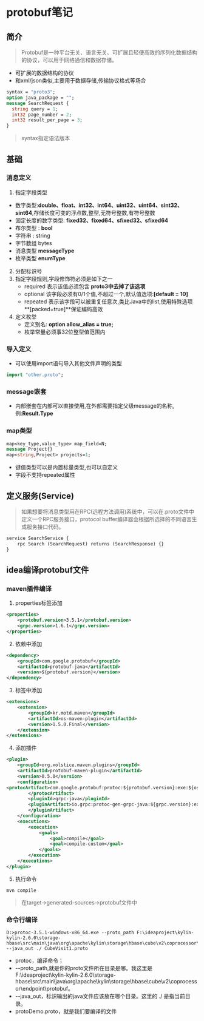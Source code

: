 # protobuf笔记

## 简介
> Protobuf是一种平台无关、语言无关、可扩展且轻便高效的序列化数据结构的协议，可以用于网络通信和数据存储。

- 可扩展的数据结构的协议
- 和xml/json类似,主要用于数据存储,传输协议格式等场合

```protobuf
syntax = "proto3";
option java_package = "";
message SearchRequest {
  string query = 1;
  int32 page_number = 2;
  int32 result_per_page = 3;
}
```

> syntax指定语法版本


## 基础
### 消息定义
1. 指定字段类型
- 数字类型:**double、float、int32、int64、uint32、uint64、sint32、sint64**,存储长度可变的浮点数,整型,无符号整数,有符号整数
- 固定长度的数字类型: **fixed32、fixed64、sfixed32、sfixed64**
- 布尔类型 : **bool**
- 字符串 : string
- 字节数组 bytes
- 消息类型 **messageType**
- 枚举类型 **enumType**
2. 分配标识号
3. 指定字段规则,字段修饰符必须是如下之一
	- required 表示该值必须包含 **proto3中去掉了该选项**
	- optional 该字段必须有0/1个值,不超过一个,默认值选项:**[default = 10]**
	- repeated  表示该字段可以被重复任意次,类比Java中的list,使用特殊选项**[packed=true]**保证编码高效
4. 定义枚举
	- 定义别名: **option allow_alias = true;**
	- 枚举常量必须事32位整型值范围内

### 导入定义
- 可以使用import语句导入其他文件声明的类型
```protobuf
import "other.proto";
```

### message嵌套
- 内部嵌套在内部可以直接使用,在外部需要指定父级message的名称,例:**Result.Type**

### map类型
```protobuf
map<key_type,value_type> map_field=N;
message Project{}
map<string,Project> projects=1;
```
- 键值类型可以是内置标量类型,也可以自定义
- 字段不支持repeated属性

## 定义服务(Service)

> 如果想要将消息类型用在RPC(远程方法调用)系统中，可以在.proto文件中定义一个RPC服务接口，protocol buffer编译器会根据所选择的不同语言生成服务接口代码。
> 
```protobuf
service SearchService {
    rpc Search (SearchRequest) returns (SearchResponse) {}
}
```

##  idea编译protobuf文件

### maven插件编译

1. properties标签添加

```xml
<properties>
    <protobuf.version>3.5.1</protobuf.version>
    <grpc.version>1.6.1</grpc.version>
</properties>
```

2. 依赖中添加

```xml
<dependency>
    <groupId>com.google.protobuf</groupId>
    <artifactId>protobuf-java</artifactId>
    <version>${protobuf.version}</version>
</dependency>
```

3. <build>标签中添加

```xml
<extensions>
    <extension>
        <groupId>kr.motd.maven</groupId>
        <artifactId>os-maven-plugin</artifactId>
        <version>1.5.0.Final</version>
    </extension>
</extensions>
```

4. 添加插件

```xml
<plugin>
    <groupId>org.xolstice.maven.plugins</groupId>
    <artifactId>protobuf-maven-plugin</artifactId>
    <version>0.5.0</version>
    <configuration>
<protocArtifact>com.google.protobuf:protoc:${protobuf.version}:exe:${os.detected.classifier}
        </protocArtifact>
        <pluginId>grpc-java</pluginId>
        <pluginArtifact>io.grpc:protoc-gen-grpc-java:${grpc.version}:exe:${os.detected.classifier}
        </pluginArtifact>
    </configuration>
    <executions>
        <execution>
            <goals>
                <goal>compile</goal>
                <goal>compile-custom</goal>
            </goals>
        </execution>
    </executions>
</plugin>
```

5. 执行命令

```shell
mvn compile
```

>
> 在target->generated-sources->protobuf文件中

### 命令行编译

```
D:>protoc-3.5.1-windows-x86_64.exe --proto_path F:\ideaproject\kylin-kylin-2.6.0\storage-hbase\src\main\java\org\apache\kylin\storage\hbase\cube\v2\coprocessor\endpoint\protobuf --java_out ./ CubeVisit1.proto
```

- protoc，编译命令；
- --proto_path,就是你的proto文件所在目录是哪。我这里是F:\ideaproject\kylin-kylin-2.6.0\storage-hbase\src\main\java\org\apache\kylin\storage\hbase\cube\v2\coprocessor\endpoint\protobuf。
- --java_out，标识输出的java文件应该放在哪个目录。这里的 ./ 是指当前目录。
- protoDemo.proto，就是我们要编译的文件

